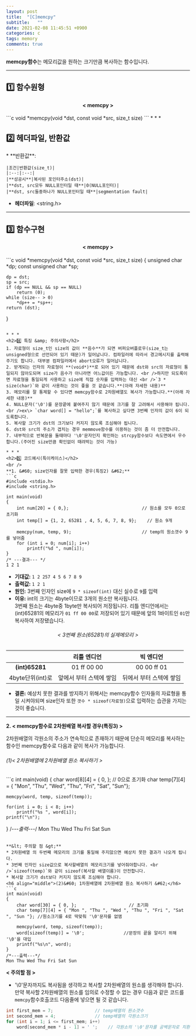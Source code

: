 ```yaml
---
layout: post
title:  "[C]memcpy"
subtitle:   ""
date: 2021-02-08 11:45:51 +0900
categories: c
tags: memory
comments: true
---
```


**memcpy함수**는 메모리값을 원하는 크기만큼 복사하는 함수입니다.

* * *
<h2>1️⃣ 함수원형</h2>
<h4 align="middle">&#60; memcpy &#62;</h4>
```c
void *memcpy(void *dst, const void *src, size_t size)
```
* * *
<h2>2️⃣ 헤더파일, 반환값</h2>
* **반환값**:

    |조건|반환값(size_t)|
    |:--:|:--:|
    |**성공시**|복사된 포인터주소(dst)|
    |**dst, src모두 NULL포인터일 때**|0(NULL포인터)|
    |**dst, src둘중하나가 NULL포인터일 때**|segmentation fault|

* **헤더파일**: &lt;string.h&gt;

* * *
<h2>3️⃣ 함수구현</h2>
<h4 align="middle">&#60; memcpy &#62;</h4>
```c
void *memcpy(void *dst, const void *src, size_t size)
{
	unsigned char       *dp;
	const unsigned char *sp;

	dp = dst;
	sp = src;
	if (dp == NULL && sp == NULL)
		return (0);
	while (size-- > 0)
		*dp++ = *sp++;
	return (dst);
}
```

* * *
<h2>4️⃣ 특징 &amp; 주의사항</h2>
1. 자료형이 size_t인 size의 값이 **음수**가 되면 버퍼오버플로우(size_t는 unsigned형으로 선언되어 있기 때문)가 일어납니다. 컴파일러에 따라서 경고메시지를 출력해주기도 합니다. 대부분 컴파일러에서 abort오류가 일어납니다.
2. 받게되는 인자의 자료형이 **(void*)**로 되어 있기 때문에 dst와 src의 자료형이 통일되지 않아도되며 size가 음수가 아니라면 어느값이든 가능합니다. <br />하지만 되도록이면 자료형을 통일되게 사용하고 size에 직접 숫자를 입력하는 대신 <br />`3 * size(char)`와 같이 사용하는 것이 좋을 것 같습니다.**(아래 자세한 내용)**
3. 메모리를 잘 통제할 수 있다면 memcpy함수로 2차원배열도 복사가 가능합니다.**(아래 자세한 내용)**
4. NULL문자('\0')를 문장끝에 붙여주지 않기 때문에 크기를 잘 고려해서 사용해야 됩니다.<br />ex\> `char word[] = "hello";`를 복사하고 싶다면 3번째 인자의 값이 6이 되도록합니다.
5. 복사할 크기가 dst의 크기보다 커지지 않도록 조심해야 됩니다.
6. dst와 src의 주소가 겹치는 경우 memmove함수를 이용하는 것이 좀 더 안전합니다.
7. 내부적으로 반복문을 돌때마다 '\0'문자인지 확인하는 strcpy함수보다 속도면에서 우수합니다.(주어진 size만큼 확인없이 때려박는 것이 가능)

* * *
<h2>5️⃣ 코드예시(특이케이스)</h2>
<br />
**1. &#60; size인자를 잘못 입력한 경우(특징2) &#62;**
```c
#include <stdio.h>
#include <string.h>

int main(void)
{
	int num[20] = { 0,};							// 원소를 모두 0으로 초기화
	int temp[] = {1, 2, 65281 , 4, 5, 6, 7, 8, 9};    // 원소 9개
	
	memcpy(num, temp, 9);							// temp의 원소갯수 9를 넣어줌
	for (int i = 0; num[i]; i++)
		printf("%d ", num[i]);
}
/* ---결과--- */
1 2 1
```
* **기대값:** `1 2 257 4 5 6 7 8 9`
* **출력값:** `1 2 1`
* **원인:** 3번째 인자인 size에 `9 * sizeof(int)` 대신 실수로 `9`를 입력
* **이유:** int의 크기는 4byte이므로 3개의 원소만 복사됩니다. <br />3번째 원소는 4byte중 1byte만 복사되어 저장됩니다. 리틀 엔디언에서는 (int)65281의 메모리가 `01 ff 00 00`로 저장되어 있기 때문에 앞의 1바이트인 `01`만 복사하여 저장됐습니다.
<h6 align="middle">&#60; 3번째 원소(65281)의 실제메모리 &#62;</h6>

||리틀 엔디언|빅 엔디언|
|:--:|:--:|:--:|
|**(int)65281**|01 ff 00 00|00 00 ff 01|
|4byte단위(int)로|앞에서 부터 스텍에 쌓임|뒤에서 부터 스텍에 쌓임|

* **결론:** 예상치 못한 결과를 방지하기 위해서는 memcpy함수 인자들의 자료형을 통일 시켜야되며 size인자 또한 `갯수 * sizeof(자료형)`으로 입력하는 습관을 가지는 것이 좋습니다.

* * *
**2. &#60; memcpy함수로 2차원배열 복사할 경우(특징3) &#62;**

2차원배열의 각원소의 주소가 연속적으로 존재하기 때문에 단순히 메모리를 복사하는 함수인 memcpy함수로 다음과 같이 복사가 가능합니다.
<h6 align="left">(1)&#60; 2차원배열에 2차원배열 원소 복사하기 &#62;</h6>
```c
int main(void)
{
	char word[8][4] = { 0, };                          //  0으로 초기화
	char temp[7][4] = { "Mon", "Thu", "Wed", "Thu", "Fri", "Sat", "Sun"};

	memcpy(word, temp, sizeof(temp));

	for(int i = 0; i < 8; i++)
		printf("%s ", word[i]);
	printf("\n");
}
/*---출력---*/
Mon Thu Wed Thu Fri Sat Sun 
```

**&lt; 주의할 점 &gt;**
* 2차원배열 의 두번째 메모리의 크기를 통일해 주지않으면 예상치 못한 결과가 나오게 됩니다.
* 3번째 인자인 size값으로 복사할배열의 메모리크기를 넣어줘야합니다. <br />`sizeof(temp)`와 같이 sizeof(복사할 배열이름)이 안전합니다.
* 복사할 크기가 dst보다 커지지 않도록 조심해야 합니다.
<h6 align="middle">(2)&#60; 1차원배열에 2차원배열 원소 복사하기 &#62;</h6>
```c
int main(void)
{
	char word[30] = { 0, };                    // 초기화
	char temp[7][4] = { "Mon ", "Thu ", "Wed ", "Thu ", "Fri ", "Sat ", "Sun "}; //원소크기를 4로 딱맞춰 '\0'문자를 없앰

	memcpy(word, temp, sizeof(temp));
	word[sizeof(temp)] = '\0';               //문장의 끝을 알리기 위해 '\0'을 대입
	printf("%s\n", word);
}
/*---출력---*/
Mon Thu Wed Thu Fri Sat Sun
```
**&lt; 주의할 점 &gt;**
* '\0'문자까지도 복사됨을 생각하고 복사할 2차원배열의 원소를 생각해야 합니다.<br />만약 복사할 2차원배열의 원소를 임의로 수정할 수 없는 경우 다음과 같은 코드를 `memcpy`함수호출코드 다음줄에 넣으면 될 것 같습니다.
```c
int first_mem = 7;                // temp배열의 원소갯수
int second_mem = 4;               // temp배열의 각원소크기
for (int i = 1; i <= first_mem; i++)
	word[second_mem * i - 1] = ' ';    // 각원소의 '\0'문자를 공백문자로 치환
```